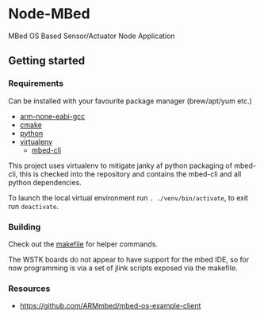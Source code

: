 # Node-MBed

MBed OS Based Sensor/Actuator Node Application

## Getting started

### Requirements

Can be installed with your favourite package manager (brew/apt/yum etc.)

- [arm-none-eabi-gcc](https://developer.arm.com/open-source/gnu-toolchain/gnu-rm/downloads)
- [cmake](https://cmake.org/)
- [python](https://cmake.org/)
- [virtualenv](https://virtualenv.pypa.io/en/stable/)
  - [mbed-cli](https://github.com/ARMmbed/mbed-cli)

This project uses virtualenv to mitigate janky af python packaging of mbed-cli, this is checked into the repository and contains the mbed-cli and all python dependencies.

To launch the local virtual environment run `. ./venv/bin/activate`, to exit run `deactivate`.

### Building

Check out the [makefile](makefile) for helper commands.

The WSTK boards do not appear to have support for the mbed IDE, so for now programming is via a set of jlink scripts exposed via the makefile.

### Resources

- https://github.com/ARMmbed/mbed-os-example-client


